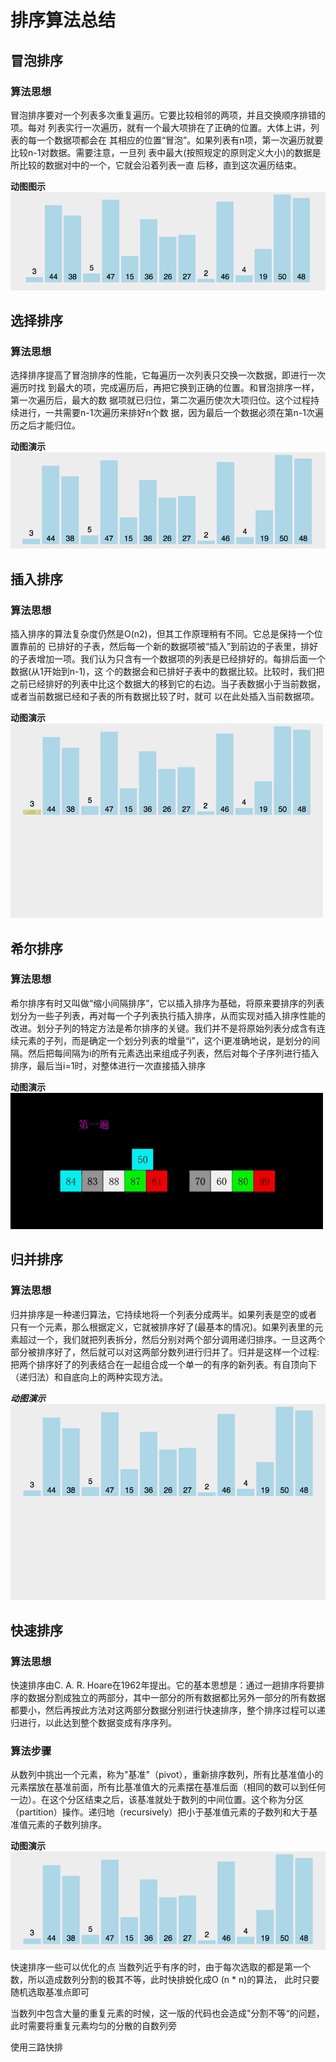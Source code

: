 # 排序算法总结

## 冒泡排序
### 算法思想

冒泡排序要对一个列表多次重复遍历。它要比较相邻的两项，并且交换顺序排错的项。每对 列表实行一次遍历，就有一个最大项排在了正确的位置。大体上讲，列表的每一个数据项都会在 其相应的位置“冒泡”。如果列表有n项，第一次遍历就要比较n-1对数据。需要注意，一旦列 表中最大(按照规定的原则定义大小)的数据是所比较的数据对中的一个，它就会沿着列表一直 后移，直到这次遍历结束。

**动图图示**
![bubble.gif](https://raw.githubusercontent.com/by777/dataStructure/master/_6_sort/img/bubble.gif)

## 选择排序
### 算法思想
选择排序提高了冒泡排序的性能，它每遍历一次列表只交换一次数据，即进行一次遍历时找 到最大的项，完成遍历后，再把它换到正确的位置。和冒泡排序一样，第一次遍历后，最大的数 据项就已归位，第二次遍历使次大项归位。这个过程持续进行，一共需要n-1次遍历来排好n个数 据，因为最后一个数据必须在第n-1次遍历之后才能归位。

**动图演示**
![select.gif](https://raw.githubusercontent.com/by777/dataStructure/master/_6_sort/img/select.gif)

## 插入排序
### 算法思想
插入排序的算法复杂度仍然是O(n2)，但其工作原理稍有不同。它总是保持一个位置靠前的 已排好的子表，然后每一个新的数据项被“插入”到前边的子表里，排好的子表增加一项。我们认为只含有一个数据项的列表是已经排好的。每排后面一个数据(从1开始到n-1)，这 个的数据会和已排好子表中的数据比较。比较时，我们把之前已经排好的列表中比这个数据大的移到它的右边。当子表数据小于当前数据，或者当前数据已经和子表的所有数据比较了时，就可 以在此处插入当前数据项。

**动图演示**
![insert.gif](https://raw.githubusercontent.com/by777/dataStructure/master/_6_sort/img/insert.gif)

## 希尔排序
### 算法思想
希尔排序有时又叫做“缩小间隔排序”，它以插入排序为基础，将原来要排序的列表划分为一些子列表，再对每一个子列表执行插入排序，从而实现对插入排序性能的改进。划分子列的特定方法是希尔排序的关键。我们并不是将原始列表分成含有连续元素的子列，而是确定一个划分列表的增量“i”，这个i更准确地说，是划分的间隔。然后把每间隔为i的所有元素选出来组成子列表，然后对每个子序列进行插入排序，最后当i=1时，对整体进行一次直接插入排序

**动图演示**
![shell.gif](https://raw.githubusercontent.com/by777/dataStructure/master/_6_sort/img/shell.gif)


## 归并排序
### 算法思想
归并排序是一种递归算法，它持续地将一个列表分成两半。如果列表是空的或者 只有一个元素，那么根据定义，它就被排序好了(最基本的情况)。如果列表里的元素超过一个，我们就把列表拆分，然后分别对两个部分调用递归排序。一旦这两个部分被排序好了，然后就可以对这两部分数列进行归并了。归并是这样一个过程:把两个排序好了的列表结合在一起组合成一个单一的有序的新列表。有自顶向下（递归法）和自底向上的两种实现方法。

***动图演示***
![merge.gif](https://raw.githubusercontent.com/by777/dataStructure/master/_6_sort/img/merge.gif)


## 快速排序
### 算法思想
快速排序由C. A. R. Hoare在1962年提出。它的基本思想是：通过一趟排序将要排序的数据分割成独立的两部分，其中一部分的所有数据都比另外一部分的所有数据都要小，然后再按此方法对这两部分数据分别进行快速排序，整个排序过程可以递归进行，以此达到整个数据变成有序序列。

### 算法步骤
从数列中挑出一个元素，称为"基准"（pivot），重新排序数列，所有比基准值小的元素摆放在基准前面，所有比基准值大的元素摆在基准后面（相同的数可以到任何一边）。在这个分区结束之后，该基准就处于数列的中间位置。这个称为分区（partition）操作。递归地（recursively）把小于基准值元素的子数列和大于基准值元素的子数列排序。

**动图演示**
![quick.gif](https://raw.githubusercontent.com/by777/dataStructure/master/_6_sort/img/quick.gif)


快速排序一些可以优化的点
当数列近乎有序的时，由于每次选取的都是第一个数，所以造成数列分割的极其不等，此时快排蜕化成O (n * n)的算法， 此时只要随机选取基准点即可

当数列中包含大量的重复元素的时候，这一版的代码也会造成"分割不等“的问题，此时需要将重复元素均匀的分散的自数列旁

使用三路快排
